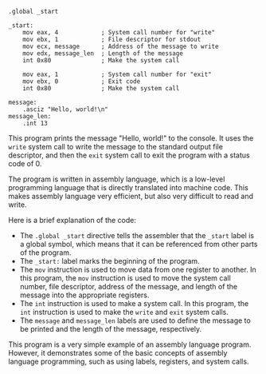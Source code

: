 ```assembly
.global _start

_start:
    mov eax, 4            ; System call number for "write"
    mov ebx, 1            ; File descriptor for stdout
    mov ecx, message      ; Address of the message to write
    mov edx, message_len  ; Length of the message
    int 0x80              ; Make the system call

    mov eax, 1            ; System call number for "exit"
    mov ebx, 0            ; Exit code
    int 0x80              ; Make the system call

message:
    .asciz "Hello, world!\n"
message_len:
    .int 13
```

This program prints the message "Hello, world!" to the console. It uses the `write` system call to write the message to the standard output file descriptor, and then the `exit` system call to exit the program with a status code of 0.

The program is written in assembly language, which is a low-level programming language that is directly translated into machine code. This makes assembly language very efficient, but also very difficult to read and write.

Here is a brief explanation of the code:

* The `.global _start` directive tells the assembler that the `_start` label is a global symbol, which means that it can be referenced from other parts of the program.
* The `_start:` label marks the beginning of the program.
* The `mov` instruction is used to move data from one register to another. In this program, the `mov` instruction is used to move the system call number, file descriptor, address of the message, and length of the message into the appropriate registers.
* The `int` instruction is used to make a system call. In this program, the `int` instruction is used to make the `write` and `exit` system calls.
* The `message` and `message_len` labels are used to define the message to be printed and the length of the message, respectively.

This program is a very simple example of an assembly language program. However, it demonstrates some of the basic concepts of assembly language programming, such as using labels, registers, and system calls.